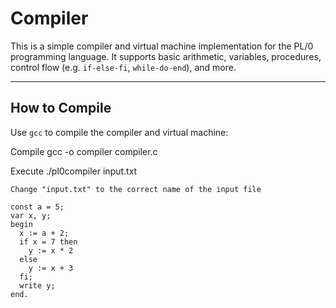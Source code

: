 # Compiler

This is a simple compiler and virtual machine implementation for the PL/0 programming language. It supports basic arithmetic, variables, procedures, control flow (e.g. `if-else-fi`, `while-do-end`), and more.

---

## How to Compile

Use `gcc` to compile the compiler and virtual machine:

Compile
gcc -o compiler compiler.c

Execute
./pl0compiler input.txt

```Change "input.txt" to the correct name of the input file```


```Example Input
const a = 5;
var x, y;
begin
  x := a + 2;
  if x = 7 then
    y := x * 2
  else
    y := x + 3
  fi;
  write y;
end.


